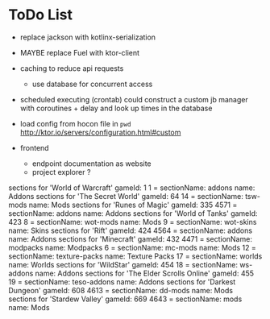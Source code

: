 # ToDo List

- replace jackson with kotlinx-serialization
- MAYBE replace Fuel with ktor-client

- caching to reduce api requests
  - use database for concurrent access

- scheduled executing (crontab)
  could construct a custom jb manager with
  coroutines + delay and look up times in the database 

- load config from hocon file in `pwd`
  http://ktor.io/servers/configuration.html#custom

- frontend
  - endpoint documentation as website
  - project explorer ?
  
  
sections for 'World of Warcraft' gameId: 1
1 = sectionName: addons name: Addons
sections for 'The Secret World' gameId: 64
14 = sectionName: tsw-mods name: Mods
sections for 'Runes of Magic' gameId: 335
4571 = sectionName: addons name: Addons
sections for 'World of Tanks' gameId: 423
8 = sectionName: wot-mods name: Mods
9 = sectionName: wot-skins name: Skins
sections for 'Rift' gameId: 424
4564 = sectionName: addons name: Addons
sections for 'Minecraft' gameId: 432
4471 = sectionName: modpacks name: Modpacks
6 = sectionName: mc-mods name: Mods
12 = sectionName: texture-packs name: Texture Packs
17 = sectionName: worlds name: Worlds
sections for 'WildStar' gameId: 454
18 = sectionName: ws-addons name: Addons
sections for 'The Elder Scrolls Online' gameId: 455
19 = sectionName: teso-addons name: Addons
sections for 'Darkest Dungeon' gameId: 608
4613 = sectionName: dd-mods name: Mods
sections for 'Stardew Valley' gameId: 669
4643 = sectionName: mods name: Mods